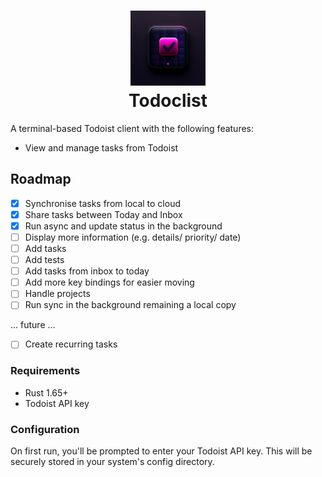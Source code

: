 <h1 align="center">
  <img height="120px" src="assets/logo.png" alt="Logo looking like a purple ticked todo item"><br>
  Todoclist
</h1>

A terminal-based Todoist client with the following features:

- View and manage tasks from Todoist

## Roadmap

- [X] Synchronise tasks from local to cloud
- [X] Share tasks between Today and Inbox
- [X] Run async and update status in the background
- [ ] Display more information (e.g. details/ priority/ date)
- [ ] Add tasks
- [ ] Add tests
- [ ] Add tasks from inbox to today
- [ ] Add more key bindings for easier moving
- [ ] Handle projects
- [ ] Run sync in the background remaining a local copy

... future ...
- [ ] Create recurring tasks

### Requirements

- Rust 1.65+
- Todoist API key

### Configuration

On first run, you'll be prompted to enter your Todoist API key. This will be securely stored in your system's config directory.
